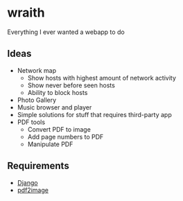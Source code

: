 # wraith
Everything I ever wanted a webapp to do

## Ideas
- Network map
    - Show hosts with highest amount of network activity
    - Show never before seen hosts
    - Ability to block hosts
- Photo Gallery 
- Music browser and player
- Simple solutions for stuff that requires third-party app 
- PDF tools
    - Convert PDF to image
    - Add page numbers to PDF
    - Manipulate PDF

## Requirements
- [Django](https://www.djangoproject.com)
- [pdf2image](https://github.com/Belval/pdf2image)

